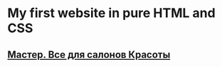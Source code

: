 <h1>My first website in pure HTML and CSS</h1>
<h2><a href="https://yanasergeevna.github.io/Responsive-Bootstrap-Site/">Мастер. Все для салонов Красоты</a></h2>


